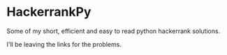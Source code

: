 # HackerrankPy

Some of my short, efficient and easy to read python hackerrank solutions.

I'll be leaving the links for the problems. 


